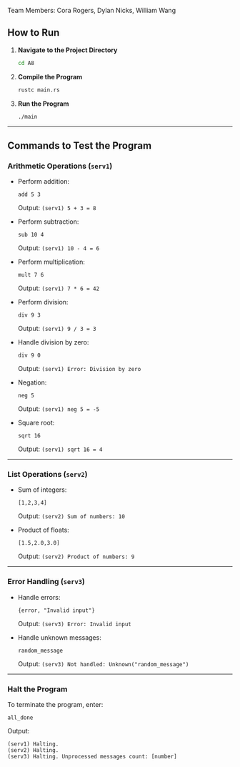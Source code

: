 Team Members:
Cora Rogers, Dylan Nicks, William Wang

## How to Run

1. **Navigate to the Project Directory**
   ```bash
   cd A8
   ```

2. **Compile the Program**
   ```bash
   rustc main.rs
   ```

3. **Run the Program**
   ```bash
   ./main
   ```

---

## Commands to Test the Program

### Arithmetic Operations (`serv1`)
- Perform addition:
  ```plaintext
  add 5 3
  ```
  Output: `(serv1) 5 + 3 = 8`

- Perform subtraction:
  ```plaintext
  sub 10 4
  ```
  Output: `(serv1) 10 - 4 = 6`

- Perform multiplication:
  ```plaintext
  mult 7 6
  ```
  Output: `(serv1) 7 * 6 = 42`

- Perform division:
  ```plaintext
  div 9 3
  ```
  Output: `(serv1) 9 / 3 = 3`

- Handle division by zero:
  ```plaintext
  div 9 0
  ```
  Output: `(serv1) Error: Division by zero`

- Negation:
  ```plaintext
  neg 5
  ```
  Output: `(serv1) neg 5 = -5`

- Square root:
  ```plaintext
  sqrt 16
  ```
  Output: `(serv1) sqrt 16 = 4`

---

### List Operations (`serv2`)
- Sum of integers:
  ```plaintext
  [1,2,3,4]
  ```
  Output: `(serv2) Sum of numbers: 10`

- Product of floats:
  ```plaintext
  [1.5,2.0,3.0]
  ```
  Output: `(serv2) Product of numbers: 9`

---

### Error Handling (`serv3`)
- Handle errors:
  ```plaintext
  {error, "Invalid input"}
  ```
  Output: `(serv3) Error: Invalid input`

- Handle unknown messages:
  ```plaintext
  random_message
  ```
  Output: `(serv3) Not handled: Unknown("random_message")`

---

### Halt the Program
To terminate the program, enter:
```plaintext
all_done
```
Output:
```plaintext
(serv1) Halting.
(serv2) Halting.
(serv3) Halting. Unprocessed messages count: [number]
```

